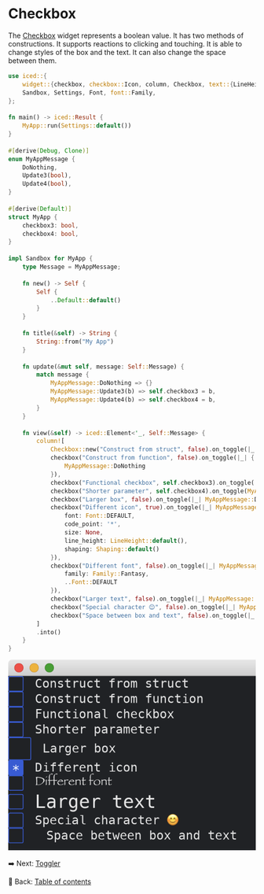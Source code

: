 # Checkbox

The [Checkbox](https://docs.rs/iced/0.12.1/iced/widget/checkbox/struct.Checkbox.html) widget represents a boolean value.
It has two methods of constructions.
It supports reactions to clicking and touching.
It is able to change styles of the box and the text.
It can also change the space between them.

```rust
use iced::{
    widget::{checkbox, checkbox::Icon, column, Checkbox, text::{LineHeight, Shaping}},
    Sandbox, Settings, Font, font::Family,
};

fn main() -> iced::Result {
    MyApp::run(Settings::default())
}

#[derive(Debug, Clone)]
enum MyAppMessage {
    DoNothing,
    Update3(bool),
    Update4(bool),
}

#[derive(Default)]
struct MyApp {
    checkbox3: bool,
    checkbox4: bool,
}

impl Sandbox for MyApp {
    type Message = MyAppMessage;

    fn new() -> Self {
        Self {
            ..Default::default()
        }
    }

    fn title(&self) -> String {
        String::from("My App")
    }

    fn update(&mut self, message: Self::Message) {
        match message {
            MyAppMessage::DoNothing => {}
            MyAppMessage::Update3(b) => self.checkbox3 = b,
            MyAppMessage::Update4(b) => self.checkbox4 = b,
        }
    }

    fn view(&self) -> iced::Element<'_, Self::Message> {
        column![
            Checkbox::new("Construct from struct", false).on_toggle(|_| MyAppMessage::DoNothing),
            checkbox("Construct from function", false).on_toggle(|_| {
                MyAppMessage::DoNothing
            }),
            checkbox("Functional checkbox", self.checkbox3).on_toggle(|b| MyAppMessage::Update3(b)),
            checkbox("Shorter parameter", self.checkbox4).on_toggle(MyAppMessage::Update4),
            checkbox("Larger box", false).on_toggle(|_| MyAppMessage::DoNothing).size(30),
            checkbox("Different icon", true).on_toggle(|_| MyAppMessage::DoNothing).icon(Icon {
                font: Font::DEFAULT,
                code_point: '*',
                size: None,
                line_height: LineHeight::default(),
                shaping: Shaping::default()
            }),
            checkbox("Different font", false).on_toggle(|_| MyAppMessage::DoNothing).font(Font {
                family: Family::Fantasy,
                ..Font::DEFAULT
            }),
            checkbox("Larger text", false).on_toggle(|_| MyAppMessage::DoNothing).text_size(24),
            checkbox("Special character 😊", false).on_toggle(|_| MyAppMessage::DoNothing).text_shaping(Shaping::Advanced),
            checkbox("Space between box and text", false).on_toggle(|_| MyAppMessage::DoNothing).spacing(30),
        ]
        .into()
    }
}
```

![Checkbox](./pic/checkbox.png)

:arrow_right:  Next: [Toggler](./toggler.md)

:blue_book: Back: [Table of contents](./../README.md)
